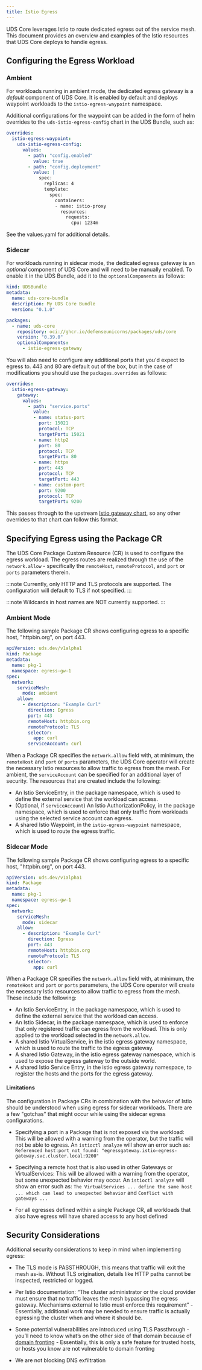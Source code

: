 ```yaml
---
title: Istio Egress
---
```


UDS Core leverages Istio to route dedicated egress out of the service mesh. This document provides an overview and examples of the Istio resources that UDS Core deploys to handle egress.

## Configuring the Egress Workload

### Ambient

For workloads running in ambient mode, the dedicated egress gateway is a *default* component of UDS Core. It is enabled by default and deploys waypoint workloads to the `istio-egress-waypoint` namespace.

Additional configurations for the waypoint can be added in the form of helm overrides to the `uds-istio-egress-config` chart in the UDS Bundle, such as:

```yaml
overrides:
  istio-egress-waypoint:
    uds-istio-egress-config:
      values:
        - path: "config.enabled"
          value: true
        - path: "config.deployment"
          value: |
            spec:
              replicas: 4
              template:
                spec:
                  containers:
                  - name: istio-proxy
                    resources:
                      requests:
                        cpu: 1234m
```

See the values.yaml for additional details.

### Sidecar

For workloads running in sidecar mode, the dedicated egress gateway is an *optional* component of UDS Core and will need to be manually enabled. To enable it in the UDS Bundle, add it to the `optionalComponents` as follows:

```yaml
kind: UDSBundle
metadata:
  name: uds-core-bundle
  description: My UDS Core Bundle
  version: "0.1.0"

packages:
  - name: uds-core
    repository: oci://ghcr.io/defenseunicorns/packages/uds/core
    version: "0.39.0"
    optionalComponents:
      - istio-egress-gateway
```

You will also need to configure any additional ports that you'd expect to egress to. 443 and 80 are default out of the box, but in the case of modifications you should use the `packages.overrides` as follows:

```yaml
overrides:
  istio-egress-gateway:
    gateway:
      values:
        - path: "service.ports"
          value:
          - name: status-port
            port: 15021
            protocol: TCP
            targetPort: 15021
          - name: http2
            port: 80
            protocol: TCP
            targetPort: 80
          - name: https
            port: 443
            protocol: TCP
            targetPort: 443
          - name: custom-port
            port: 9200
            protocol: TCP
            targetPort: 9200
```

This passes through to the upstream [Istio gateway chart](https://github.com/istio/istio/tree/master/manifests/charts/gateway), so any other overrides to that chart can follow this format.

## Specifying Egress using the Package CR

The UDS Core Package Custom Resource (CR) is used to configure the egress workload. The egress routes are realized through the use of the `network.allow` - specifically the `remoteHost`, `remoteProtocol`, and `port` or `ports` parameters therein.

:::note
Currently, only HTTP and TLS protocols are supported. The configuration will default to TLS if not specified.
:::

:::note
Wildcards in host names are NOT currently supported.
:::

### Ambient Mode

The following sample Package CR shows configuring egress to a specific host, "httpbin.org", on port 443. 

```yaml
apiVersion: uds.dev/v1alpha1
kind: Package
metadata:
  name: pkg-1
  namespace: egress-gw-1
spec:
  network:
    serviceMesh:
      mode: ambient
    allow:
      - description: "Example Curl"
        direction: Egress
        port: 443
        remoteHost: httpbin.org
        remoteProtocol: TLS
        selector:
          app: curl
        serviceAccount: curl
```

When a Package CR specifies the `network.allow` field with, at minimum, the `remoteHost` and `port` or `ports` parameters, the UDS Core operator will create the necessary Istio resources to allow traffic to egress from the mesh. For ambient, the `serviceAccount` can be specified for an additional layer of security. The resources that are created include the following:
* An Istio ServiceEntry, in the package namespace, which is used to define the external service that the workload can access.
* (Optional, if `serviceAccount`) An Istio AuthorizationPolicy, in the package namespace, which is used to enforce that only traffic from workloads using the selected service account can egress.
* A shared Istio Waypoint, in the `istio-egress-waypoint` namespace, which is used to route the egress traffic.

### Sidecar Mode

The following sample Package CR shows configuring egress to a specific host, "httpbin.org", on port 443. 

```yaml
apiVersion: uds.dev/v1alpha1
kind: Package
metadata:
  name: pkg-1
  namespace: egress-gw-1
spec:
  network:
    serviceMesh:
      mode: sidecar
    allow:
      - description: "Example Curl"
        direction: Egress
        port: 443
        remoteHost: httpbin.org
        remoteProtocol: TLS
        selector:
          app: curl
```

When a Package CR specifies the `network.allow` field with, at minimum, the `remoteHost` and `port` or `ports` parameters, the UDS Core operator will create the necessary Istio resources to allow traffic to egress from the mesh. These include the following:
* An Istio ServiceEntry, in the package namespace, which is used to define the external service that the workload can access.
* An Istio Sidecar, in the package namespace, which is used to enforce that only registered traffic can egress from the workload. This is only applied to the workload selected in the `network.allow`.
* A shared Istio VirtualService, in the istio egress gateway namespace, which is used to route the traffic to the egress gateway.
* A shared Istio Gateway, in the istio egress gateway namespace, which is used to expose the egress gateway to the outside world.
* A shared Istio Service Entry, in the istio egress gateway namespace, to register the hosts and the ports for the egress gateway.

#### Limitations

The configuration in Package CRs in combination with the behavior of Istio should be understood when using egress for sidecar workloads. There are a few "gotchas" that might occur while using the sidecar egress configurations.

* Specifying a port in a Package that is not exposed via the workload: This will be allowed with a warning from the operator, but the traffic will not be able to egress. An `istioctl analyze` will show an error such as: `Referenced host:port not found: "egressgateway.istio-egress-gateway.svc.cluster.local:9200"`

* Specifying a remote host that is also used in other Gateways or VirtualServices: This will be allowed with a warning from the operator, but some unexpected behavior may occur. An `istioctl analyze` will show an error such as: `The VirtualServices ... define the same host ... which can lead to unexpected behavior` and `Conflict with gateways ...`

* For all egresses defined within a single Package CR, all workloads that also have egress will have shared access to any host defined

## Security Considerations

Additional security considerations to keep in mind when implementing egress:

* The TLS mode is PASSTHROUGH, this means that traffic will exit the mesh as-is. Without TLS origination, details like HTTP paths cannot be inspected, restricted or logged.

* Per Istio documentation: “The cluster administrator or the cloud provider must ensure that no traffic leaves the mesh bypassing the egress gateway. Mechanisms external to Istio must enforce this requirement” - Essentially, additional work may be needed to ensure traffic is actually egressing the cluster when and where it should be.

* Some potential vulnerabilities are introduced using TLS Passthrough - you’ll need to know what’s on the other side of that domain because of [domain fronting](https://en.wikipedia.org/wiki/Domain_fronting) - Essentially, this is only a safe feature for trusted hosts, or hosts you know are not vulnerable to domain fronting

* We are not blocking DNS exfiltration
